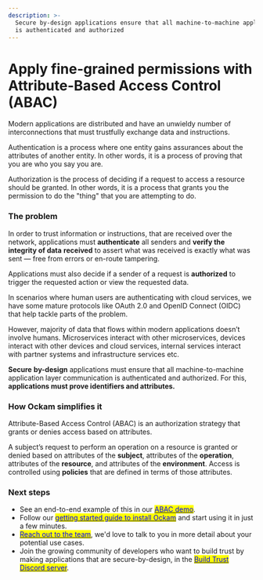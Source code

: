 ```yaml
---
description: >-
  Secure by-design applications ensure that all machine-to-machine application layer communication
  is authenticated and authorized
---
```


# Apply fine-grained permissions with Attribute-Based Access Control (ABAC)

Modern applications are distributed and have an unwieldy number of interconnections that must
trustfully exchange data and instructions.

Authentication is a process where one entity gains assurances about the attributes of another
entity. In other words, it is a process of proving that you are who you say you are.

Authorization is the process of deciding if a request to access a resource should be granted. In
other words, it is a process that grants you the permission to do the "thing" that you are
attempting to do.

### The problem

In order to trust information or instructions, that are received over the network, applications must
**authenticate** all senders and **verify the integrity of data** **received** to assert what was
received is exactly what was sent — free from errors or en-route tampering.

Applications must also decide if a sender of a request is **authorized** to trigger the requested
action or view the requested data.

In scenarios where human users are authenticating with cloud services, we have some mature protocols
like OAuth 2.0 and OpenID Connect (OIDC) that help tackle parts of the problem.

However, majority of data that flows within modern applications doesn’t involve humans.
Microservices interact with other microservices, devices interact with other devices and cloud
services, internal services interact with partner systems and infrastructure services etc.

**Secure** **by-design** applications must ensure that all machine-to-machine application layer
communication is authenticated and authorized. For this, **applications must prove identifiers and
attributes.**

### How Ockam simplifies it

Attribute-Based Access Control (ABAC) is an authorization strategy that grants or denies access
based on attributes.

A subject’s request to perform an operation on a resource is granted or denied based on attributes
of the **subject**, attributes of the **operation**, attributes of the **resource**, and attributes
of the **environment**. Access is controlled using **policies** that are defined in terms of those
attributes.

### Next steps

- See an end-to-end example of this in our
  [<mark style="color:blue;">ABAC demo</mark>](../examples/abac.md).
- Follow our
  [<mark style="color:blue;">getting started guide to install Ockam</mark>](../../reference/command/README.md#install)
  and start using it in just a few minutes.
- [<mark style="color:blue;">Reach out to the team</mark>](https://www.ockam.io/contact/form), we'd
  love to talk to you in more detail about your potential use cases.
- Join the growing community of developers who want to build trust by making applications that are
  secure-by-design, in the
  [<mark style="color:blue;">Build Trust Discord server</mark>](https://discord.gg/RAbjRr3kds).
